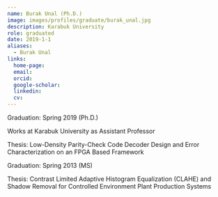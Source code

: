 ```yaml
---
name: Burak Unal (Ph.D.)
image: images/profiles/graduate/burak_unal.jpg
description: Karabuk University
role: graduated
date: 2019-1-1
aliases:
  - Burak Unal
links:
  home-page: 
  email: 
  orcid: 
  google-scholar: 
  linkedin: 
  cv: 
---
```


Graduation: Spring 2019 (Ph.D.)

Works at Karabuk University as Assistant Professor

Thesis: Low-Density Parity-Check Code Decoder Design and Error Characterization on an FPGA Based Framework

Graduation: Spring 2013 (MS)

Thesis: Contrast Limited Adaptive Histogram Equalization (CLAHE) and Shadow Removal for Controlled Environment Plant Production Systems
